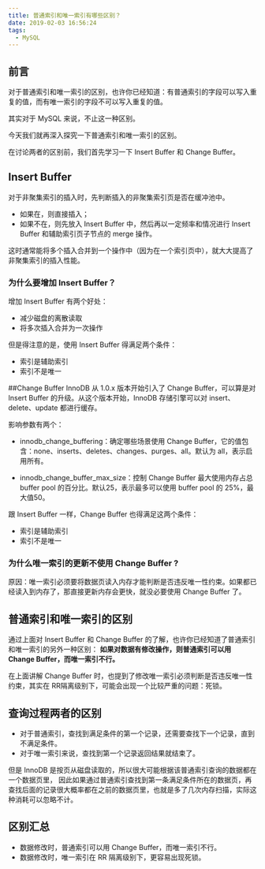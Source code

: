 ```yaml
---
title: 普通索引和唯一索引有哪些区别？
date: 2019-02-03 16:56:24
tags: 
  - MySQL
---
```


## 前言

对于普通索引和唯一索引的区别，也许你已经知道：有普通索引的字段可以写入重复的值，而有唯一索引的字段不可以写入重复的值。

其实对于 MySQL 来说，不止这一种区别。

今天我们就再深入探究一下普通索引和唯一索引的区别。

在讨论两者的区别前，我们首先学习一下 Insert Buffer 和 Change Buffer。

## Insert Buffer
对于非聚集索引的插入时，先判断插入的非聚集索引页是否在缓冲池中。
- 如果在，则直接插入；
- 如果不在，则先放入 Insert Buffer 中，然后再以一定频率和情况进行 Insert Buffer 和辅助索引页子节点的 merge 操作。

这时通常能将多个插入合并到一个操作中（因为在一个索引页中），就大大提高了非聚集索引的插入性能。

### 为什么要增加 Insert Buffer？
增加 Insert Buffer 有两个好处：
- 减少磁盘的离散读取
- 将多次插入合并为一次操作

但是得注意的是，使用 Insert Buffer 得满足两个条件：

- 索引是辅助索引
- 索引不是唯一

##Change Buffer
InnoDB 从 1.0.x 版本开始引入了 Change Buffer，可以算是对 Insert Buffer 的升级。从这个版本开始，InnoDB 存储引擎可以对 insert、delete、update 都进行缓存。

影响参数有两个：

- innodb_change_buffering：确定哪些场景使用 Change Buffer，它的值包含：none、inserts、deletes、changes、purges、all。默认为 all，表示启用所有。

- innodb_change_buffer_max_size：控制 Change Buffer 最大使用内存占总 buffer pool 的百分比。默认25，表示最多可以使用 buffer pool 的 25%，最大值50。

跟 Insert Buffer 一样，Change Buffer 也得满足这两个条件：

- 索引是辅助索引
- 索引不是唯一

### 为什么唯一索引的更新不使用 Change Buffer ?

原因：唯一索引必须要将数据页读入内存才能判断是否违反唯一性约束。如果都已经读入到内存了，那直接更新内存会更快，就没必要使用 Change Buffer 了。

## 普通索引和唯一索引的区别
通过上面对 Insert Buffer 和 Change Buffer 的了解，也许你已经知道了普通索引和唯一索引的另外一种区别：
**如果对数据有修改操作，则普通索引可以用 Change Buffer，而唯一索引不行。**

在上面讲解 Change Buffer 时，也提到了修改唯一索引必须判断是否违反唯一性约束，其实在 RR隔离级别下，可能会出现一个比较严重的问题：死锁。

## 查询过程两者的区别

- 对于普通索引，查找到满足条件的第一个记录，还需要查找下一个记录，直到不满足条件。
- 对于唯一索引来说，查找到第一个记录返回结果就结束了。

但是 InnoDB 是按页从磁盘读取的，所以很大可能根据该普通索引查询的数据都在一个数据页里，
因此如果通过普通索引查找到第一条满足条件所在的数据页，再查找后面的记录很大概率都在之前的数据页里，也就是多了几次内存扫描，实际这种消耗可以忽略不计。

## 区别汇总

- 数据修改时，普通索引可以用 Change Buffer，而唯一索引不行。
- 数据修改时，唯一索引在 RR 隔离级别下，更容易出现死锁。


